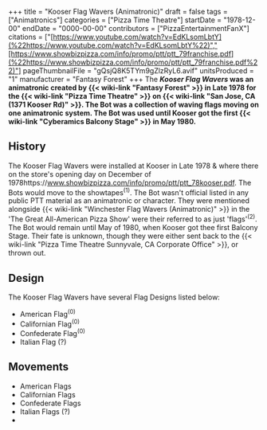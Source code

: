 +++
title = "Kooser Flag Wavers (Animatronic)"
draft = false
tags = ["Animatronics"]
categories = ["Pizza Time Theatre"]
startDate = "1978-12-00"
endDate = "0000-00-00"
contributors = ["PizzaEntertainmentFanX"]
citations = ["[https://www.youtube.com/watch?v=EdKLsomLbtY](%22https://www.youtube.com/watch?v=EdKLsomLbtY%22)","[https://www.showbizpizza.com/info/promo/ptt/ptt_79franchise.pdf](%22https://www.showbizpizza.com/info/promo/ptt/ptt_79franchise.pdf%22)"]
pageThumbnailFile = "gQsjQ8K5TYm9gZlzRyL6.avif"
unitsProduced = "1"
manufacturer = "Fantasy Forest"
+++
The ***Kooser Flag Wavers* was an animatronic created by {{< wiki-link "Fantasy Forest" >}} in Late 1978 for the {{< wiki-link "Pizza Time Theatre" >}} on {{< wiki-link "San Jose, CA (1371 Kooser Rd)" >}}. The Bot was a collection of waving flags moving on one animatronic system.
The Bot was used until Kooser got the first {{< wiki-link "Cyberamics Balcony Stage" >}} in May 1980.**

## History

The Kooser Flag Wavers were installed at Kooser in Late 1978 & where there on the store's opening day on December of 1978https://www.showbizpizza.com/info/promo/ptt/ptt_78kooser.pdf. The Bots would move to the showtapes<sup>(1)</sup>. The Bot wasn't official listed in any public PTT material as an animatronic or character. They were mentioned alongside {{< wiki-link "Winchester Flag Wavers (Animatronic)" >}} in the 'The Great All-American Pizza Show' were their referred to as just 'flags'<sup>(2)</sup>. The Bot would remain until May of 1980, when Kooser got thee first Balcony Stage. Their fate is unknown, though they were either sent back to the {{< wiki-link "Pizza Time Theatre Sunnyvale, CA Corporate Office" >}}, or thrown out.

## Design

The Kooser Flag Wavers have several Flag Designs listed below:

- American Flag<sup>(0)</sup>
- Californian Flag<sup>(0)</sup>
- Confederate Flag<sup>(0)</sup>
- Italian Flag (?)

## Movements

- American Flags
- Californian Flags
- Confederate Flags
- Italian Flags (?)
- 
